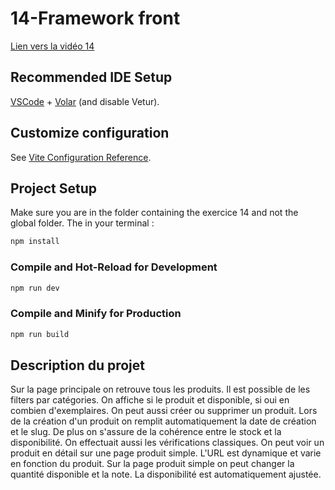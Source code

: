 # 14-Framework front

<a href="" target="_blank">Lien vers la vidéo 14</a>

## Recommended IDE Setup

[VSCode](https://code.visualstudio.com/) + [Volar](https://marketplace.visualstudio.com/items?itemName=Vue.volar) (and disable Vetur).

## Customize configuration

See [Vite Configuration Reference](https://vitejs.dev/config/).

## Project Setup

Make sure you are in the folder containing the exercice 14 and not the global folder. The in your terminal :

```sh
npm install
```

### Compile and Hot-Reload for Development

```sh
npm run dev
```

### Compile and Minify for Production

```sh
npm run build
```

## Description du projet 

Sur la page principale on retrouve tous les produits. Il est possible de les filters par catégories. On affiche si le produit et disponible, si oui en combien d'exemplaires. On peut aussi créer ou supprimer un produit. Lors de la création d'un produit on remplit automatiquement la date de création et le slug. De plus on s'assure de la cohérence entre le stock et la disponibilité. On effectuait aussi les vérifications classiques. On peut voir un produit en détail sur une page produit simple. L'URL est dynamique et varie en fonction du produit. Sur la page produit simple on peut changer la quantité disponible et la note. La disponibilité est automatiquement ajustée.